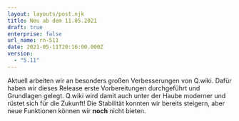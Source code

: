 ```yaml
---
layout: layouts/post.njk
title: Neu ab dem 11.05.2021
draft: true
enterprise: false
url_name: rn-511
date: 2021-05-11T20:16:00.000Z
version:
  - "5.11"
---
```

Aktuell arbeiten wir an besonders großen Verbesserungen von Q.wiki. Dafür haben wir dieses Release erste Vorbereitungen durchgeführt und Grundlagen gelegt. Q.wiki wird damit auch unter der Haube moderner und rüstet sich für die Zukunft! Die Stabilität konnten wir bereits steigern, aber neue Funktionen können wir **noch** nicht bieten.